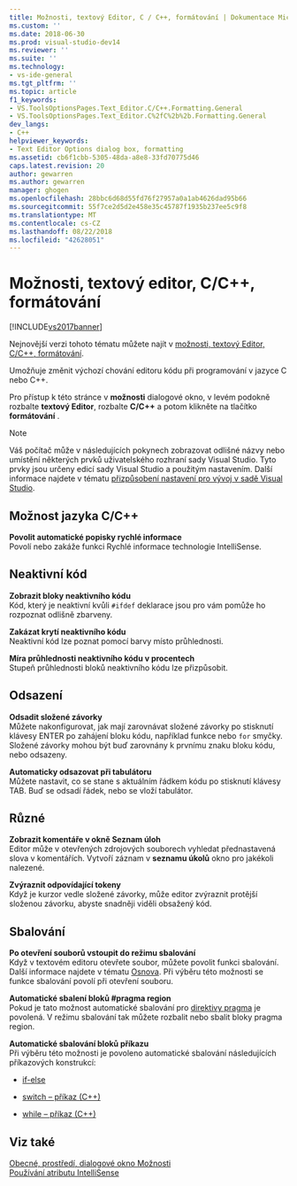 ```yaml
---
title: Možnosti, textový Editor, C / C++, formátování | Dokumentace Microsoftu
ms.custom: ''
ms.date: 2018-06-30
ms.prod: visual-studio-dev14
ms.reviewer: ''
ms.suite: ''
ms.technology:
- vs-ide-general
ms.tgt_pltfrm: ''
ms.topic: article
f1_keywords:
- VS.ToolsOptionsPages.Text_Editor.C/C++.Formatting.General
- VS.ToolsOptionsPages.Text_Editor.C%2fC%2b%2b.Formatting.General
dev_langs:
- C++
helpviewer_keywords:
- Text Editor Options dialog box, formatting
ms.assetid: cb6f1cbb-5305-48da-a8e8-33fd70775d46
caps.latest.revision: 20
author: gewarren
ms.author: gewarren
manager: ghogen
ms.openlocfilehash: 28bbc6d68d55fd76f27957a0a1ab4626dad95b66
ms.sourcegitcommit: 55f7ce2d5d2e458e35c45787f1935b237ee5c9f8
ms.translationtype: MT
ms.contentlocale: cs-CZ
ms.lasthandoff: 08/22/2018
ms.locfileid: "42628051"
---
```

# <a name="options-text-editor-cc-formatting"></a>Možnosti, textový editor, C/C++, formátování
[!INCLUDE[vs2017banner](../../includes/vs2017banner.md)]

Nejnovější verzi tohoto tématu můžete najít v [možnosti, textový Editor, C/C++, formátování](https://docs.microsoft.com/visualstudio/ide/reference/options-text-editor-c-cpp-formatting).  
  
  
Umožňuje změnit výchozí chování editoru kódu při programování v jazyce C nebo C++.  
  
 Pro přístup k této stránce v **možnosti** dialogové okno, v levém podokně rozbalte **textový Editor**, rozbalte **C/C++** a potom klikněte na tlačítko **formátování** .  
  
> [!NOTE]
>  Váš počítač může v následujících pokynech zobrazovat odlišné názvy nebo umístění některých prvků uživatelského rozhraní sady Visual Studio. Tyto prvky jsou určeny edicí sady Visual Studio a použitým nastavením. Další informace najdete v tématu [přizpůsobení nastavení pro vývoj v sadě Visual Studio](http://msdn.microsoft.com/en-us/22c4debb-4e31-47a8-8f19-16f328d7dcd3).  
  
## <a name="cc-options"></a>Možnost jazyka C/C++  
 **Povolit automatické popisky rychlé informace**  
 Povolí nebo zakáže funkci Rychlé informace technologie IntelliSense.  
  
## <a name="inactive-code"></a>Neaktivní kód  
 **Zobrazit bloky neaktivního kódu**  
 Kód, který je neaktivní kvůli `#ifdef` deklarace jsou pro vám pomůže ho rozpoznat odlišně zbarveny.  
  
 **Zakázat krytí neaktivního kódu**  
 Neaktivní kód lze poznat pomocí barvy místo průhlednosti.  
  
 **Míra průhlednosti neaktivního kódu v procentech**  
 Stupeň průhlednosti bloků neaktivního kódu lze přizpůsobit.  
  
## <a name="indentation"></a>Odsazení  
 **Odsadit složené závorky**  
 Můžete nakonfigurovat, jak mají zarovnávat složené závorky po stisknutí klávesy ENTER po zahájení bloku kódu, například funkce nebo `for` smyčky. Složené závorky mohou být buď zarovnány k prvnímu znaku bloku kódu, nebo odsazeny.  
  
 **Automaticky odsazovat při tabulátoru**  
 Můžete nastavit, co se stane s aktuálním řádkem kódu po stisknutí klávesy TAB. Buď se odsadí řádek, nebo se vloží tabulátor.  
  
## <a name="miscellaneous"></a>Různé  
 **Zobrazit komentáře v okně Seznam úloh**  
 Editor může v otevřených zdrojových souborech vyhledat přednastavená slova v komentářích. Vytvoří záznam v **seznamu úkolů** okno pro jakékoli nalezené.  
  
 **Zvýraznit odpovídající tokeny**  
 Když je kurzor vedle složené závorky, může editor zvýraznit protější složenou závorku, abyste snadněji viděli obsažený kód.  
  
## <a name="outlining"></a>Sbalování  
 **Po otevření souborů vstoupit do režimu sbalování**  
 Když v textovém editoru otevřete soubor, můžete povolit funkci sbalování. Další informace najdete v tématu [Osnova](../../ide/outlining.md). Při výběru této možnosti se funkce sbalování povolí při otevření souboru.  
  
 **Automatické sbalení bloků #pragma region**  
 Pokud je tato možnost automatické sbalování pro [direktivy pragma](http://msdn.microsoft.com/library/9867b438-ac64-4e10-973f-c3955209873f) je povolená. V režimu sbalování tak můžete rozbalit nebo sbalit bloky pragma region.  
  
 **Automatické sbalování bloků příkazu**  
 Při výběru této možnosti je povoleno automatické sbalování následujících příkazových konstrukcí:  
  
-   [if-else](http://msdn.microsoft.com/library/d9a1d562-8cf5-4bd4-9ba7-8ad970cd25b2)  
  
-   [switch – příkaz (C++)](http://msdn.microsoft.com/library/6c3f3ed3-5593-463c-8f4b-b33742b455c6)  
  
-   [while – příkaz (C++)](http://msdn.microsoft.com/library/358dbe76-5e5e-4af5-b575-c2293c636899)  
  
## <a name="see-also"></a>Viz také  
 [Obecné, prostředí, dialogové okno Možnosti](../../ide/reference/general-environment-options-dialog-box.md)   
 [Používání atributu IntelliSense](../../ide/using-intellisense.md)



